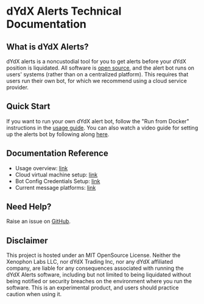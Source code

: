 # dYdX Alerts Technical Documentation

## What is dYdX Alerts?
dYdX alerts is a noncustodial tool for you to get alerts before your dYdX position is liquidated. All software is [open source](https://github.com/maxholloway/dydx-alerts), and the alert bot runs on users' systems (rather than on a centralized platform). This requires that users run their own bot, for which we recommend using a cloud service provider.

## Quick Start
If you want to run your own dYdX alert bot, follow the "Run from Docker" instructions in the [usage guide](usage.md). You can also watch a video guide for setting up the alerts bot by following along [here](https://www.youtube.com/playlist?list=PLDOwkrVF_nTZ60vUxIFbNoLTnW8APfQrW).



## Documentation Reference
* Usage overview: [link](usage.md)
* Cloud virtual machine setup: [link](cloud-vm.md)
* Bot Config Credentials Setup: [link](bot_config_credentials.md)
* Current message platforms: [link](message_platforms.md)

## Need Help?
Raise an issue on [GitHub](https://github.com/maxholloway/dydx-alerts).

## Disclaimer
This project is hosted under an MIT OpenSource License. Neither the Xenophon Labs LLC, nor dYdX Trading Inc, nor any dYdX affiliated company, are liable for any consequences associated with running the dYdX Alerts software, including but not limited to being liquidated without being notified or security breaches on the environment where you run the software. This is an experimental product, and users should practice caution when using it.

